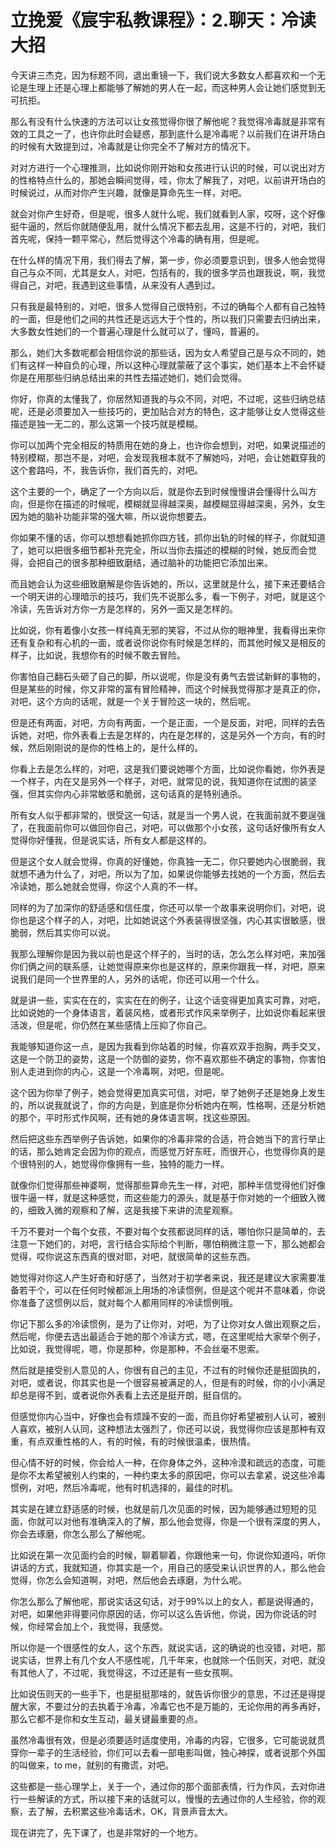 # 立挽爱《宸宇私教课程》：2.聊天：冷读大招

今天讲三杰克，因为标题不同，退出重镜一下，我们说大多数女人都喜欢和一个无论是生理上还是心理上都能够了解她的男人在一起，而这种男人会让她们感觉到无可抗拒。

那么有没有什么快速的方法可以让女孩觉得你很了解他呢？我觉得冷毒就是非常有效的工具之一了，也许你此时会疑惑，那到底什么是冷毒呢？以前我们在讲开场白的时候有大致提到过，冷毒就是让你完全不了解对方的情况下。

对对方进行一个心理推测，比如说你刚开始和女孩进行认识的时候，可以说出对方的性格特点什么的，那她会瞬间觉得，哇，你太了解我了，对吧，以前讲开场白的时候说过，从而对你产生兴趣，就像是算命先生一样，对吧。

就会对你产生好奇，但是呢，很多人就什么呢，我们就看到人家，哎呀，这个好像挺牛逼的，然后你就随便乱用，就什么情况下都去乱用，这是不行的，对吧，我们首先呢，保持一颗平常心，然后觉得这个冷毒的确有用，但是呢。

在什么样的情况下用，我们得去了解，第一步，你必须要意识到，很多人他会觉得自己与众不同，尤其是女人，对吧，包括有的，我的很多学员也跟我说，啊，我觉得自己，对吧，我遇到这些事情，从来没有人遇到过。

只有我是最特别的，对吧，很多人觉得自己很特别，不过的确每个人都有自己独特的一面，但是他们之间的共性还是远远大于个性的，所以我们只需要去归纳出来，大多数女性她们的一个普遍心理是什么就可以了，懂吗，普遍的。

那么，她们大多数呢都会相信你说的那些话，因为女人希望自己是与众不同的，她们有这样一种自负的心理，所以这种心理就蒙蔽了这个事实，她们基本上不会怀疑你是在用那些归纳总结出来的共性去描述她们，她们会觉得。

你好，你真的太懂我了，你居然知道我的与众不同，对吧，不过呢，这些归纳总结呢，还是必须要加入一些技巧的，更加贴合对方的特色，这才能够让女人觉得这些描述是独一无二的，那么这第一个技巧就是模糊。

你可以加两个完全相反的特质用在她的身上，也许你会想到，对吧，如果说描述的特别模糊，那岂不是，对吧，会发现我根本就不了解她吗，对吧，会让她戳穿我的这个套路吗，不，我告诉你，我们首先的，对吧。

这个主要的一个，确定了一个方向以后，就是你去到时候慢慢讲会懂得什么叫方向，但是你在描述的时候呢，模糊就显得越深奥，越模糊显得越深奥，另外，女生因为她的脑补功能非常的强大嘛，所以说你想要去。

你如果不懂的话，你可以想想看她抓你四方钱，抓你出轨的时候的样子，你就知道了，她可以把很多细节都补充完全，所以当你去描述的模糊的时候，她反而会觉得，会把自己的很多那种细致磨结，通过脑补的功能把它添加出来。

而且她会认为这些细致磨解是你告诉她的，所以，这里就是什么，接下来还要结合一个明天讲的心理暗示的技巧，我们先不说那么多，看一下例子，对吧，就是这个冷读，先告诉对方你一方是怎样的，另外一面又是怎样的。

比如说，你有着像小女孩一样纯真无邪的笑容，不过从你的眼神里，我看得出来你还有复杂和有心机的一面，或者说你说你有时候是怎样的，而其他时候又是相反的样子，比如说，我想你有的时候不敢去冒险。

你害怕自己翻石头砸了自己的脚，所以说呢，你是没有勇气去尝试新鲜的事物的，但是某些的时候，你又非常的富有冒险精神，而这个时候我觉得那才是真正的你，对吧，这个方向的话呢，就是一个关于冒险这一块的，然后呢。

但是还有两面，对吧，方向有两面，一个是正面，一个是反面，对吧，同样的去告诉她，对吧，你外表看上去是怎样的，内在是怎样的，这是另外一个方向，有的时候，然后刚刚说的是你的性格上的，是什么样的。

你看上去是怎么样的，对吧，这是我们要说她哪个方面，比如说你看她，你外表是一个样子，内在又是另外一个样子，对吧，就常见的说，我知道你在试图的装坚强，但其实你内心非常敏感和脆弱，这句话真的是特别通杀。

所有女人似乎都非常的，很受这一句话，就是当一个男人说，在我面前就不要逞强了，在我面前你可以做回你自己，对吧，可以做那个小女孩，这句话好像所有女人觉得你好懂我，但是说实话，所有女人都是这样的。

但是这个女人就会觉得，你真的好懂她，你真独一无二，你只要她内心很脆弱，我就想不通为什么了，对吧，所以为了加，如果说你能够去找她的一个方面，然后去冷读她，那么她就会觉得，你这个人真的不一样。

同样的为了加深你的舒适感和信任度，你还可以举一个故事来说明你们，对吧，说你也是这个样子的人，对吧，比如她说这个外表装得很坚强，内心其实很敏感，很脆弱，然后其实你可以说。

我那么理解你是因为我以前也是这个样子的，当时的话，怎么怎么样对吧，来加强你们俩之间的联系感，让她觉得原来你也是这样的，原来你跟我一样，对吧，原来说我们是同一个世界里的人，另外的话呢，你还可以用一个什么。

就是讲一些，实实在在的，实实在在的例子，让这个话变得更加真实可靠，对吧，比如说她的一个身体语言，着装风格，或者形式作风来举例子，比如说你看起来很活泼，但是呢，你仍然在某些感情上压抑了你自己。

我能够知道你这一点，是因为我看到你站着的时候，你喜欢双手抱胸，两手交叉，这是一个防卫的姿势，这是一个防御的姿势，你不喜欢那些不确定的事物，你害怕别人走进到你的内心，这是一个冷毒啊，对吧，但是呢。

这个因为你举了例子，她会觉得更加真实可信，对吧，举了她例子还是她身上发生的，所以说我就说了，你的方向是，到底是你分析她内在啊，性格啊，还是分析她的那个，平时形式作风啊，还有她的身体语言啊，找这些原因。

然后把这些东西举例子告诉她，如果你的冷毒非常的合适，符合她当下的言行举止的话，那么她肯定会因为你的观点，而感觉万好东旺，而很开心，也觉得你真的是个很特别的人，她觉得你像拥有一些，独特的能力一样。

就像你们觉得那些神婆啊，觉得那些算命先生一样，对吧，那种半信觉得他们好像很牛逼一样，就是这种感觉，而这些能力的源头，就是基于你对她的一个细致入微的，细致入微的观察和了解，这是我接下来讲的流星观察。

千万不要对一个每个女孩，不要对每个女孩都说同样的话，哪怕你只是简单的，去注意一下她们的，对吧，言行结合实际给个判断，哪怕稍微注意一下，那么她都会觉得，哎你说这东西真的很对耶，对吧，就很简单的这些东西。

她觉得对你这人产生好奇和好感了，当然对于初学者来说，我还是建议大家需要准备若干个，可以在任何时候都派上用场的冷读惯例，但是这个呢并不意味着，你说你准备了这惯例以后，就对每个人都用同样的冷读惯例哦。

你记下那么多的冷读惯例，是为了让你对，对吧，为了让你对女人做出观察之后，然后呢，你便去选出最适合于她的那个冷读方式，嗯，在这里呢给大家举个例子，比如说，我觉得呢，嗯，你是那种，你是那种，不会丝毫不思索。

然后就是接受别人意见的人，你很有自己的主见，不过有的时候你还是挺固执的，对吧，或者说，你其实也是一个很容易被满足的人，但是有的时候，你的小小满足却总是得不到，或者说你外表看上去还是挺开朗，挺自信的。

但感觉你内心当中，好像也会有烦躁不安的一面，而且你好希望被别人认可，被别人喜欢，被别人认同，这种想法太强烈了，你还可以说，我觉得你应该是那种有双重，有点双重性格的人，有的时候，有的时候很温柔，很热情。

但心情不好的时候，你会给人一种，在你身体之外，这种冷漠和疏远的态度，可能是你不太希望被别人约束的，一种约束太多的原因吧，你可以去拿紧，说这些冷毒惯例，对吧，然后冷毒呢，他有时机选择的，最佳的时机。

其实是在建立舒适感的时候，也就是前几次见面的时候，因为能够通过短短的见面，你就可以对他有准确深入的了解，那么他会觉得，你是一个很有深度的男人，你会去琢磨，你怎么那么了解他呢。

比如说在第一次见面约会的时候，聊着聊着，你跟他来一句，你说你知道吗，听你讲话的方式，我就知道，你其实是一个，用自己的感受来认识世界的人，那么他会觉得，你怎么会知道啊，对吧，然后他会去琢磨，为什么呢。

你怎么那么了解他呢，那说实话这句话，对于99%以上的女人，都是说得通的，对吧，如果他非得要问你原因的话，你可以这么告诉他，你说，因为你说话的时候，你经常会加上个，我觉得，我感觉。

所以你是一个很感性的女人，这个东西，就说实话，这的确说的也没错，对吧，那说实话，世界上有几个女人不感性呢，几千年来，也就除一个伍则天，对吧，就没有其他人了，不过呢，我觉得这，不过还是有一些女孩啊。

比如说伍则天的一些手下，也是挺挺那啥的，就告诉你很少的意思，不过还是得提醒大家，不要过分的去执着于冷毒，冷毒它也不是万能的，无论你用的再多再好，那么它都不是你和女生互动，最关键最重要的点。

虽然冷毒很有效，但是必须要适时适度使用，冷毒的内容，它很多，它可能说就贯穿你一辈子的生活经验，你们可以去看一部电影叫做，独心神探，或者说那个外国的叫做来，to me，就别的有撒谎，对吧。

这些都是一些心理学上，关于一个，通过你的那个面部表情，行为作风，去对你进行一些解读的方式，所以接下来的话就可以，慢慢的去通过你的人生经验，你的观察，去了解，去积累这些冷毒话术，OK，背景声音太大。

现在讲完了，先下课了，也是非常好的一个地方。